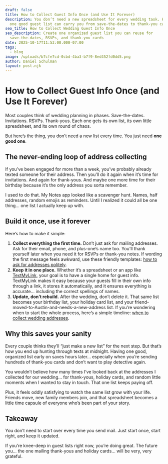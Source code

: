 ```yaml
---
draft: false
title: How to Collect Guest Info Once (and Use It Forever)
description: You don’t need a new spreadsheet for every wedding task. Here’s how
  one good guest list can carry you from save-the-dates to thank-you cards
seo_title: How to Collect Wedding Guest Info Once
seo_description: Create one organized guest list you can reuse for
  save-the-dates, RSVPs, and thank-you cards
date: 2025-10-17T11:53:00.000-07:00
tags:
  - blog
image: /uploads/b7cfe7cd-0cbd-4ba3-b7f9-8ed452fd0dd5.png
author: Daniel Schulman
layout: post.njk
---
```

<h1>How to Collect Guest Info Once (and Use It Forever)</h1>

<p>Most couples think of wedding planning in phases. Save-the-dates. Invitations. RSVPs. Thank-yous. Each one gets its own list, its own little spreadsheet, and its own round of chaos.</p>

<p>But here’s the thing, you don’t need a new list every time. You just need <strong>one good one</strong>.</p>



<h2>The never-ending loop of address collecting</h2>

<p>If you’ve been engaged for more than a week, you’ve probably already texted someone for their address. Then you’ll do it again when it’s time for invitations. And again for thank-yous. And maybe one more time for their birthday because it’s the only address you sorta remember.</p>

<p>I used to do that. My Notes app looked like a scavenger hunt. Names, half addresses, random emojis as reminders. Until I realized it could all be one thing... one list I actually keep up with.</p>



<h2>Build it once, use it forever</h2>

<p>Here’s how to make it simple:</p>

<ol>

  <li><strong>Collect everything the first time.</strong> Don’t just ask for mailing addresses. Ask for their email, phone, and plus-one’s name too. You’ll thank yourself later when you need it for RSVPs or thank-you notes. If wording the first message feels awkward, use these friendly templates: <a href="https://blog.textmylink.com/posts/how-to-ask-for-addresses-politely-without-sounding-like-a-robot/" target="_blank" rel="noopener">how to ask for addresses politely</a>.</li>

  <li><strong>Keep it in one place.</strong> Whether it’s a spreadsheet or an app like <a href="https://www.textmylink.com" target="_blank" rel="noopener">TextMyLink</a>, your goal is to have a single home for guest info. TextMyLink makes it easy because your guests fill in their own info through a link, it stores it automatically, and it ensures everything is accurate... including the correct spellings of names.</li>

  <li><strong>Update, don’t rebuild.</strong> After the wedding, don’t delete it. That same list becomes your birthday list, your holiday card list, and your friend-moved-to-Austin-and-needs-a-new-address list. If you’re wondering when to start the whole process, here’s a simple timeline: <a href="https://blog.textmylink.com/posts/when-to-collect-wedding-addresses-and-everything-else-that-sneaks-up-on-you/" target="_blank" rel="noopener">when to collect wedding addresses</a>.</li>

</ol>



<h2>Why this saves your sanity</h2>

<p>Every couple thinks they’ll “just make a new list” for the next step. But that’s how you end up hunting through texts at midnight. Having one good, organized list early on saves hours later... especially when you’re sending hundreds of thank-you cards and don’t want to play detective again.</p>

<p>You wouldn’t believe how many times I’ve looked back at the addresses I collected for our wedding... for thank-yous, holiday cards, and random little moments when I wanted to stay in touch. That one list keeps paying off.</p>

<p>Plus, it feels oddly satisfying to watch the same list grow with your life. Friends move, new family members join, and that spreadsheet becomes a little time capsule of everyone who’s been part of your story.</p>



<h2>Takeaway</h2>

<p>You don’t need to start over every time you send mail. Just start once, start right, and keep it updated.</p>

<p>If you’re knee-deep in guest lists right now, you’re doing great. The future you... the one mailing thank-yous and holiday cards... will be very, very grateful.</p>
